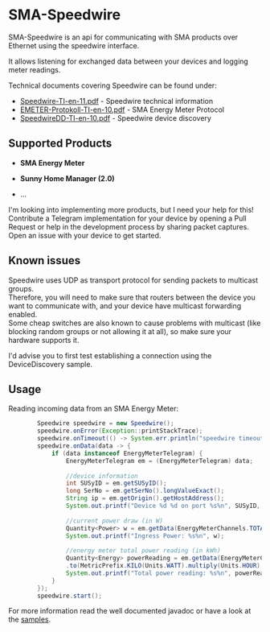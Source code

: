 # SMA-Speedwire
SMA-Speedwire is an api for communicating with SMA products over Ethernet using the speedwire interface.  

It allows listening for exchanged data between your devices and logging meter readings.

Technical documents covering Speedwire can be found under:
* [Speedwire-TI-en-11.pdf](https://files.sma.de/downloads/Speedwire-TI-en-11.pdf) - 
  Speedwire technical information  
* [EMETER-Protokoll-TI-en-10.pdf](https://www.sma.de/fileadmin/content/global/Partner/Documents/SMA_Labs/EMETER-Protokoll-TI-en-10.pdf) - 
  SMA Energy Meter Protocol  
* [SpeedwireDD-TI-en-10.pdf](https://www.sma.de/fileadmin/content/global/Partner/Documents/sma_developer/SpeedwireDD-TI-en-10.pdf) - 
  Speedwire device discovery  

## Supported Products

* **SMA Energy Meter**  
  
* **Sunny Home Manager (2.0)**

* ...

I'm looking into implementing more products, but I need your help for this!  
Contribute a Telegram implementation for your device by opening a Pull Request or help in the development process by 
sharing packet captures.
Open an issue with your device to get started.

## Known issues

Speedwire uses UDP as transport protocol for sending packets to multicast groups.  
Therefore, you will need to make sure that routers between the device you want to communicate with, and your device have
multicast forwarding enabled.  
Some cheap switches are also known to cause problems with multicast (like blocking random groups or not allowing it at all), 
so make sure your hardware supports it.  

I'd advise you to first test establishing a connection using the DeviceDiscovery sample.

## Usage
Reading incoming data from an SMA Energy Meter:  

```java
        Speedwire speedwire = new Speedwire();
        speedwire.onError(Exception::printStackTrace);
        speedwire.onTimeout(() -> System.err.println("speedwire timeout"));
        speedwire.onData(data -> {
            if (data instanceof EnergyMeterTelegram) {
                EnergyMeterTelegram em = (EnergyMeterTelegram) data;
        
                //device information
                int SUSyID = em.getSUSyID();
                long SerNo = em.getSerNo().longValueExact();
                String ip = em.getOrigin().getHostAddress();
                System.out.printf("Device %d %d on port %s%n", SUSyID, SerNo, ip);
        
                //current power draw (in W)
                Quantity<Power> w = em.getData(EnergyMeterChannels.TOTAL_P_IN).to(Units.WATT);
                System.out.printf("Ingress Power: %s%n", w);
        
                //energy meter total power reading (in kWh)
                Quantity<Energy> powerReading = em.getData(EnergyMeterChannels.TOTAL_P_IN_SUM)
                .to(MetricPrefix.KILO(Units.WATT).multiply(Units.HOUR).asType(Energy.class));
                System.out.printf("Total power reading: %s%n", powerReading);
            }
        });
        speedwire.start();
```

For more information read the well documented javadoc or have a look at the [samples](samples/src).